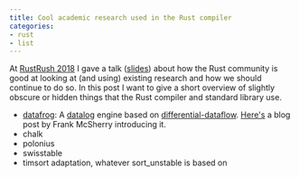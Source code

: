 ```yaml
---
title: Cool academic research used in the Rust compiler
categories:
- rust
- list
---
```

At [RustRush 2018] I gave a talk ([slides]) about
how the Rust community is good at looking at (and using) existing research
and how we should continue to do so.
In this post I want to give a short overview of
slightly obscure or hidden things that the Rust compiler and standard library use.

[RustRush 2018]: https://rustrush.ru/program-eng
[slides]: https://killercup.github.io/presentation-rust-approach/index.html

- [datafrog](https://github.com/rust-lang-nursery/datafrog):
  A [datalog](https://en.wikipedia.org/wiki/Datalog) engine
  based on [differential-dataflow](https://github.com/frankmcsherry/differential-dataflow).
  [Here's](https://github.com/frankmcsherry/blog/blob/78d73ca8c9bc42b90af5b308f4cf5d9ed24d387a/posts/2018-05-19.md)
  a blog post by Frank McSherry introducing it.
- chalk
- polonius
- swisstable
- timsort adaptation, whatever sort_unstable is based on
